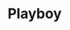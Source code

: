 ---
title: Playboy
crosslinks:
- NaughtyDressGirls
- AsianHotties
- AnaCheri
- upset
- Hot_Women_Gifs
- me_irl
- ghostnipples
- JustHotWomen
- seethru
- MyWateringCan
- LatinaCuties
- PlayMe
- iLuvBananas
- AsianNSFW
- FancyMe
- lingerie
- nsfw_sets
---